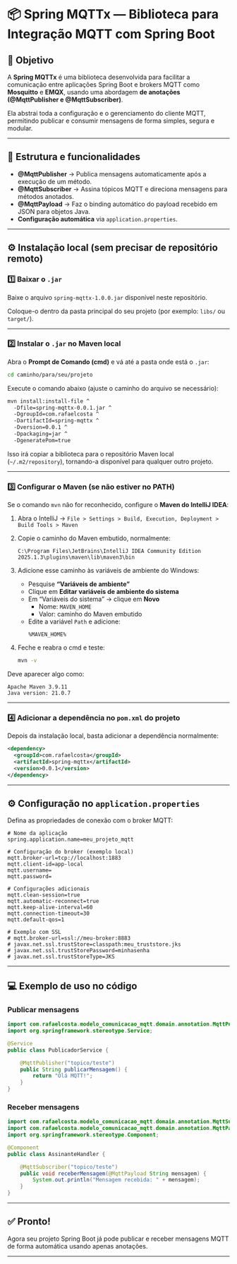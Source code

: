 # 📦 Spring MQTTx — Biblioteca para Integração MQTT com Spring Boot

## 🚀 Objetivo

A **Spring MQTTx** é uma biblioteca desenvolvida para facilitar a comunicação entre aplicações Spring Boot e brokers MQTT como **Mosquitto** e **EMQX**, usando uma abordagem **de anotações (@MqttPublisher e @MqttSubscriber)**.

Ela abstrai toda a configuração e o gerenciamento do cliente MQTT, permitindo publicar e consumir mensagens de forma simples, segura e modular.

---

## 🧩 Estrutura e funcionalidades

- **@MqttPublisher** → Publica mensagens automaticamente após a execução de um método.
- **@MqttSubscriber** → Assina tópicos MQTT e direciona mensagens para métodos anotados.
- **@MqttPayload** → Faz o binding automático do payload recebido em JSON para objetos Java.
- **Configuração automática** via `application.properties`.

---

## ⚙️ Instalação local (sem precisar de repositório remoto)

### 1️⃣ Baixar o `.jar`

Baixe o arquivo `spring-mqttx-1.0.0.jar` disponível neste repositório.

Coloque-o dentro da pasta principal do seu projeto (por exemplo: `libs/` ou `target/`).

---

### 2️⃣ Instalar o `.jar` no Maven local

Abra o **Prompt de Comando (cmd)** e vá até a pasta onde está o `.jar`:

```bash
cd caminho/para/seu/projeto
```

Execute o comando abaixo (ajuste o caminho do arquivo se necessário):

```bash
mvn install:install-file ^
  -Dfile=spring-mqttx-0.0.1.jar ^
  -DgroupId=com.rafaelcosta ^
  -DartifactId=spring-mqttx ^
  -Dversion=0.0.1 ^
  -Dpackaging=jar ^
  -DgeneratePom=true
```

Isso irá copiar a biblioteca para o repositório Maven local (`~/.m2/repository`), tornando-a disponível para qualquer outro projeto.

---

### 3️⃣ Configurar o Maven (se não estiver no PATH)

Se o comando `mvn` não for reconhecido, configure o **Maven do IntelliJ IDEA**:

1. Abra o IntelliJ → `File > Settings > Build, Execution, Deployment > Build Tools > Maven`
2. Copie o caminho do Maven embutido, normalmente:
   ```
   C:\Program Files\JetBrains\IntelliJ IDEA Community Edition 2025.1.3\plugins\maven\lib\maven3\bin
   ```
3. Adicione esse caminho às variáveis de ambiente do Windows:
   - Pesquise **“Variáveis de ambiente”**
   - Clique em **Editar variáveis de ambiente do sistema**
   - Em “Variáveis do sistema” → clique em **Novo**
     - Nome: `MAVEN_HOME`
     - Valor: caminho do Maven embutido
   - Edite a variável `Path` e adicione:
     ```
     %MAVEN_HOME%
     ```

4. Feche e reabra o cmd e teste:
   ```bash
   mvn -v
   ```

Deve aparecer algo como:
```
Apache Maven 3.9.11
Java version: 21.0.7
```

---

### 4️⃣ Adicionar a dependência no `pom.xml` do projeto

Depois da instalação local, basta adicionar a dependência normalmente:

```xml
<dependency>
  <groupId>com.rafaelcosta</groupId>
  <artifactId>spring-mqttx</artifactId>
  <version>0.0.1</version>
</dependency>
```

---

## ⚙️ Configuração no `application.properties`

Defina as propriedades de conexão com o broker MQTT:

```properties
# Nome da aplicação
spring.application.name=meu_projeto_mqtt

# Configuração do broker (exemplo local)
mqtt.broker-url=tcp://localhost:1883
mqtt.client-id=app-local
mqtt.username=
mqtt.password=

# Configurações adicionais
mqtt.clean-session=true
mqtt.automatic-reconnect=true
mqtt.keep-alive-interval=60
mqtt.connection-timeout=30
mqtt.default-qos=1

# Exemplo com SSL
# mqtt.broker-url=ssl://meu-broker:8883
# javax.net.ssl.trustStore=classpath:meu_truststore.jks
# javax.net.ssl.trustStorePassword=minhasenha
# javax.net.ssl.trustStoreType=JKS
```

---

## 💻 Exemplo de uso no código

### Publicar mensagens

```java
import com.rafaelcosta.modelo_comunicacao_mqtt.domain.annotation.MqttPublisher;
import org.springframework.stereotype.Service;

@Service
public class PublicadorService {

    @MqttPublisher("topico/teste")
    public String publicarMensagem() {
        return "Olá MQTT!";
    }
}
```

### Receber mensagens

```java
import com.rafaelcosta.modelo_comunicacao_mqtt.domain.annotation.MqttSubscriber;
import com.rafaelcosta.modelo_comunicacao_mqtt.domain.annotation.MqttPayload;
import org.springframework.stereotype.Component;

@Component
public class AssinanteHandler {

    @MqttSubscriber("topico/teste")
    public void receberMensagem(@MqttPayload String mensagem) {
        System.out.println("Mensagem recebida: " + mensagem);
    }
}
```

---

## ✅ Pronto!

Agora seu projeto Spring Boot já pode publicar e receber mensagens MQTT de forma automática usando apenas anotações.

---


